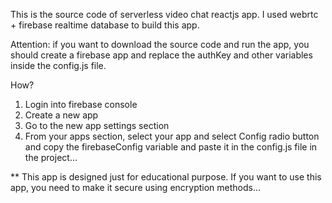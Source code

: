This is the source code of serverless video chat reactjs app. I used webrtc + firebase realtime database to build this app.

Attention: if you want to download the source code and run the app, you should create a firebase app and replace the authKey and other variables inside the config.js file.

How?

1. Login into firebase console
2. Create a new app
3. Go to the new app settings section
4. From your apps section, select your app and select Config radio button and copy the firebaseConfig variable and paste it in the config.js file in the project...

** This app is designed just for educational purpose. If you want to use this app, you need to make it secure using encryption methods...
